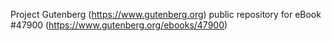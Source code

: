 Project Gutenberg (https://www.gutenberg.org) public repository for eBook #47900 (https://www.gutenberg.org/ebooks/47900)

